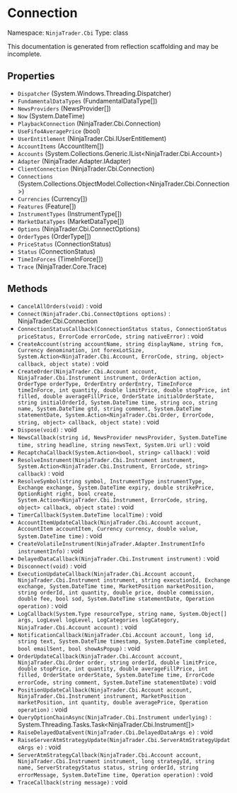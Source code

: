 # Connection

Namespace: `NinjaTrader.Cbi`
Type: class

This documentation is generated from reflection scaffolding and may be incomplete.

## Properties
- `Dispatcher` (System.Windows.Threading.Dispatcher)
- `FundamentalDataTypes` (FundamentalDataType[])
- `NewsProviders` (NewsProvider[])
- `Now` (System.DateTime)
- `PlaybackConnection` (NinjaTrader.Cbi.Connection)
- `UseFifo4AveragePrice` (bool)
- `UserEntitlement` (NinjaTrader.Cbi.IUserEntitlement)
- `AccountItems` (AccountItem[])
- `Accounts` (System.Collections.Generic.IList<NinjaTrader.Cbi.Account>)
- `Adapter` (NinjaTrader.Adapter.IAdapter)
- `ClientConnection` (NinjaTrader.Cbi.Connection)
- `Connections` (System.Collections.ObjectModel.Collection<NinjaTrader.Cbi.Connection>)
- `Currencies` (Currency[])
- `Features` (Feature[])
- `InstrumentTypes` (InstrumentType[])
- `MarketDataTypes` (MarketDataType[])
- `Options` (NinjaTrader.Cbi.ConnectOptions)
- `OrderTypes` (OrderType[])
- `PriceStatus` (ConnectionStatus)
- `Status` (ConnectionStatus)
- `TimeInForces` (TimeInForce[])
- `Trace` (NinjaTrader.Core.Trace)

## Methods
- `CancelAllOrders(void)` : void
- `Connect(NinjaTrader.Cbi.ConnectOptions options)` : NinjaTrader.Cbi.Connection
- `ConnectionStatusCallback(ConnectionStatus status, ConnectionStatus priceStatus, ErrorCode errorCode, string nativeError)` : void
- `CreateAccount(string accountName, string displayName, string fcm, Currency denomination, int forexLotSize, System.Action<NinjaTrader.Cbi.Account, ErrorCode, string, object> callback, object state)` : void
- `CreateOrder(NinjaTrader.Cbi.Account account, NinjaTrader.Cbi.Instrument instrument, OrderAction action, OrderType orderType, OrderEntry orderEntry, TimeInForce timeInForce, int quantity, double limitPrice, double stopPrice, int filled, double averageFillPrice, OrderState initialOrderState, string initialOrderId, System.DateTime time, string oco, string name, System.DateTime gtd, string comment, System.DateTime statementDate, System.Action<NinjaTrader.Cbi.Order, ErrorCode, string, object> callback, object state)` : void
- `Dispose(void)` : void
- `NewsCallback(string id, NewsProvider newsProvider, System.DateTime time, string headline, string newsText, System.Uri url)` : void
- `RecaptchaCallback(System.Action<bool, string> callback)` : void
- `ResolveInstrument(NinjaTrader.Cbi.Instrument instrument, System.Action<NinjaTrader.Cbi.Instrument, ErrorCode, string> callback)` : void
- `ResolveSymbol(string symbol, InstrumentType instrumentType, Exchange exchange, System.DateTime expiry, double strikePrice, OptionRight right, bool create, System.Action<NinjaTrader.Cbi.Instrument, ErrorCode, string, object> callback, object state)` : void
- `TimerCallback(System.DateTime localTime)` : void
- `AccountItemUpdateCallback(NinjaTrader.Cbi.Account account, AccountItem accountItem, Currency currency, double value, System.DateTime time)` : void
- `CreateVolatileInstrument(NinjaTrader.Adapter.InstrumentInfo instrumentInfo)` : void
- `DelayedDataCallback(NinjaTrader.Cbi.Instrument instrument)` : void
- `Disconnect(void)` : void
- `ExecutionUpdateCallback(NinjaTrader.Cbi.Account account, NinjaTrader.Cbi.Instrument instrument, string executionId, Exchange exchange, System.DateTime time, MarketPosition marketPosition, string orderId, int quantity, double price, double commission, double fee, bool sod, System.DateTime statementDate, Operation operation)` : void
- `LogCallback(System.Type resourceType, string name, System.Object[] args, LogLevel logLevel, LogCategories logCategory, NinjaTrader.Cbi.Account account)` : void
- `NotificationCallback(NinjaTrader.Cbi.Account account, long id, string text, System.DateTime timestamp, System.DateTime completed, bool emailSent, bool showAsPopup)` : void
- `OrderUpdateCallback(NinjaTrader.Cbi.Account account, NinjaTrader.Cbi.Order order, string orderId, double limitPrice, double stopPrice, int quantity, double averageFillPrice, int filled, OrderState orderState, System.DateTime time, ErrorCode errorCode, string comment, System.DateTime statementDate)` : void
- `PositionUpdateCallback(NinjaTrader.Cbi.Account account, NinjaTrader.Cbi.Instrument instrument, MarketPosition marketPosition, int quantity, double averagePrice, Operation operation)` : void
- `QueryOptionChainAsync(NinjaTrader.Cbi.Instrument underlying)` : System.Threading.Tasks.Task<NinjaTrader.Cbi.Instrument[]>
- `RaiseDelayedDataEvent(NinjaTrader.Cbi.DelayedDataArgs e)` : void
- `RaiseServerAtmStrategyUpdate(NinjaTrader.Cbi.ServerAtmStrategyUpdateArgs e)` : void
- `ServerAtmStrategyCallback(NinjaTrader.Cbi.Account account, NinjaTrader.Cbi.Instrument instrument, long strategyId, string name, ServerStrategyStatus status, string orderId, string errorMessage, System.DateTime time, Operation operation)` : void
- `TraceCallback(string message)` : void
